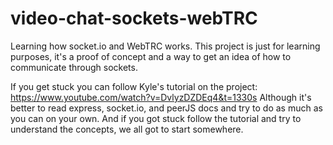 # video-chat-sockets-webTRC

Learning how socket.io and WebTRC works.
This project is just for learning purposes, it's a proof of concept and a way to get an idea of how to communicate through sockets.

If you get stuck you can follow Kyle's tutorial on the project: https://www.youtube.com/watch?v=DvlyzDZDEq4&t=1330s
Although it's better to read express, socket.io, and peerJS docs and try to do as much as you can on your own. And if you got stuck follow the tutorial and try to understand the concepts, we all got to start somewhere. 
